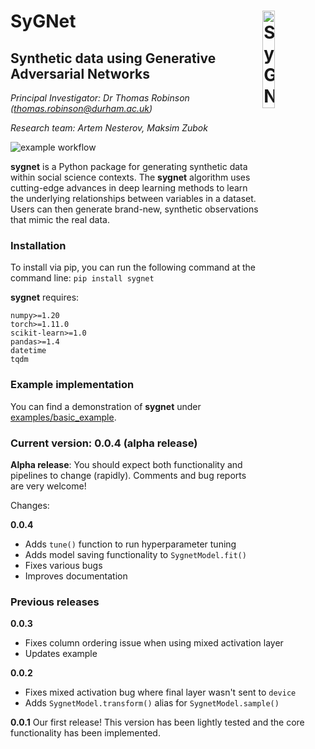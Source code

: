 # SyGNet<img src="sygnet.png" alt="SyGNet Mascot" align="right" width="20%" /></a>

## **Sy**nthetic data using **G**enerative Adversarial **Net**works

*Principal Investigator: Dr Thomas Robinson (thomas.robinson@durham.ac.uk)*

*Research team: Artem Nesterov, Maksim Zubok*

![example workflow](https://github.com/tsrobinson/SyGNet/actions/workflows/python-app.yml/badge.svg)

**sygnet** is a Python package for generating synthetic data within social science contexts. The **sygnet** algorithm uses cutting-edge advances in deep learning methods to learn the underlying relationships between variables in a dataset. Users can then generate brand-new, synthetic observations that mimic the real data.

### Installation
To install via pip, you can run the following command at the command line:
`pip install sygnet`

**sygnet** requires:
    
    numpy>=1.20
    torch>=1.11.0
    scikit-learn>=1.0
    pandas>=1.4
    datetime
    tqdm

### Example implementation

You can find a demonstration of **sygnet** under [examples/basic_example](examples/basic_example.ipynb).

### Current version: 0.0.4 (alpha release)

**Alpha release**: You should expect both functionality and pipelines to change (rapidly). Comments and bug reports are very welcome!

Changes:

**0.0.4**
* Adds `tune()` function to run hyperparameter tuning
* Adds model saving functionality to `SygnetModel.fit()`
* Fixes various bugs
* Improves documentation


### Previous releases

**0.0.3**
* Fixes column ordering issue when using mixed activation layer
* Updates example

**0.0.2**
* Fixes mixed activation bug where final layer wasn't sent to `device`
* Adds `SygnetModel.transform()` alias for `SygnetModel.sample()`

**0.0.1**
Our first release! This version has been lightly tested and the core functionality has been implemented. 
